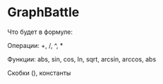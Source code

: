 # GraphBattle
Что будет в формуле:

Операции: +, /, ^, *

Функции: abs, sin, cos, ln, sqrt, arcsin, arccos, abs

Скобки (), константы
